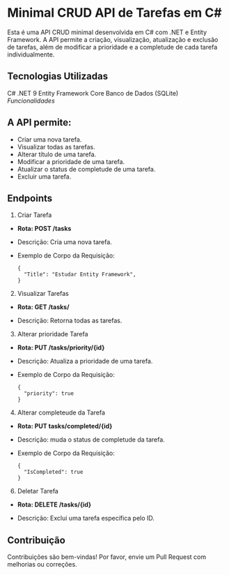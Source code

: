 # Minimal CRUD API de Tarefas em C#

Esta é uma API CRUD minimal desenvolvida em C# com .NET e Entity Framework. A API permite a criação, visualização, atualização e exclusão de tarefas, além de modificar a prioridade e a completude de cada tarefa individualmente.

## Tecnologias Utilizadas
C#
.NET 9 
Entity Framework Core
Banco de Dados (SQLite)
*Funcionalidades*

## A API permite:

- Criar uma nova tarefa.
- Visualizar todas as tarefas.
- Alterar título de uma tarefa.
- Modificar a prioridade de uma tarefa.
- Atualizar o status de completude de uma tarefa.
- Excluir uma tarefa.
  
## Endpoints

1. Criar Tarefa
 
  - **Rota: POST /tasks**

  - Descrição: Cria uma nova tarefa.
  
  - Exemplo de Corpo da Requisição:
  
        {
          "Title": "Estudar Entity Framework",
        }

2. Visualizar Tarefas
  - **Rota: GET /tasks/**
  
  - Descrição: Retorna todas as tarefas.

3. Alterar prioridade Tarefa

  - **Rota: PUT /tasks/priority/{id}**
  
  - Descrição: Atualiza a prioridade de uma tarefa.
  
  - Exemplo de Corpo da Requisição:

        {
          "priority": true
        }

4. Alterar completeude da Tarefa
  - **Rota: PUT tasks/completed/{id}**
  
  - Descrição: muda o status de completude da tarefa.
  
  - Exemplo de Corpo da Requisição:

        {
          "IsCompleted": true
        }

6. Deletar Tarefa
   
  - **Rota: DELETE /tasks/{id}**
  
  - Descrição: Exclui uma tarefa específica pelo ID.

## Contribuição
Contribuições são bem-vindas! Por favor, envie um Pull Request com melhorias ou correções.

